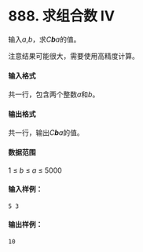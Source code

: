 # 888. 求组合数 IV

输入*a*,*b*，求*C**b**a*的值。

注意结果可能很大，需要使用高精度计算。

#### 输入格式

共一行，包含两个整数*a*和*b*。

#### 输出格式

共一行，输出*C**b**a*的值。

#### 数据范围

1 ≤ *b* ≤ *a* ≤ 5000

#### 输入样例：

```
5 3
```

#### 输出样例：

```
10
```